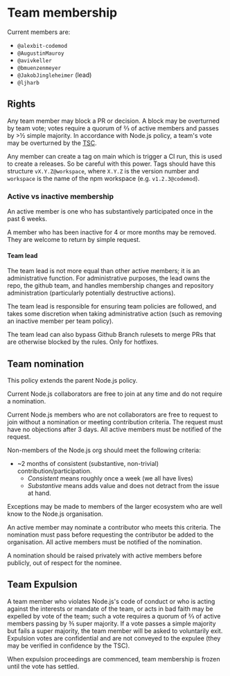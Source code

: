# Team membership

Current members are:

- `@alexbit-codemod`
- `@AugustinMauroy`
- `@avivkeller`
- `@bmuenzenmeyer`
- `@JakobJingleheimer` (lead)
- `@ljharb`

## Rights

Any team member may block a PR or decision. A block may be overturned by team vote; votes require a quorum of ⅔ of active members and passes by >½ simple majority. In accordance with Node.js policy, a team's vote may be overturned by the [TSC](https://github.com/nodejs/TSC).

Any member can create a tag on main which is trigger a CI run, this is used to create a releases. So be careful with this power. Tags should have this structure `vX.Y.Z@workspace`, where `X.Y.Z` is the version number and `workspace` is the name of the npm workspace (e.g. `v1.2.3@codemod`).

### Active vs inactive membership

An active member is one who has substantively participated once in the past 6 weeks.

A member who has been inactive for 4 or more months may be removed. They are welcome to return by simple request.

#### Team lead

The team lead is not more equal than other active members; it is an administrative function. For administrative purposes, the lead owns the repo, the github team, and handles membership changes and repository administration (particularly potentially destructive actions).

The team lead is responsible for ensuring team policies are followed, and takes some discretion when taking administrative action (such as removing an inactive member per team policy).

The team lead can also bypass Github Branch rulesets to merge PRs that are otherwise blocked by the rules. Only for hotfixes.

## Team nomination

This policy extends the parent Node.js policy.

Current Node.js collaborators are free to join at any time and do not require a nomination.

Current Node.js members who are not collaborators are free to request to join without a nomination or meeting contribution criteria. The request must have no objections after 3 days. All active members must be notified of the request.

Non-members of the Node.js org should meet the following criteria:

- ~2 months of consistent (substantive, non-trivial) contribution/participation.
  - _Consistent_ means roughly once a week (we all have lives)
  - _Substantive_ means adds value and does not detract from the issue at hand.

Exceptions may be made to members of the larger ecosystem who are well know to the Node.js organisation.

An active member may nominate a contributor who meets this criteria. The nomination must pass before requesting the contributor be added to the organisation. All active members must be notified of the nomination.

A nomination should be raised privately with active members before publicly, out of respect for the nominee.

## Team Expulsion

A team member who violates Node.js's code of conduct or who is acting against the interests or mandate of the team, or acts in bad faith may be expelled by vote of the team; such a vote requires a quorum of ⅔ of active members passing by ⅗ super majority. If a vote passes a simple majority but fails a super majority, the team member will be asked to voluntarily exit. Expulsion votes are confidential and are not conveyed to the expulee (they may be verified in confidence by the TSC).

When expulsion proceedings are commenced, team membership is frozen until the vote has settled.
